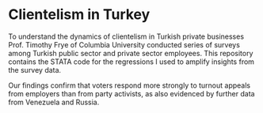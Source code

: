# Clientelism in Turkey

To understand the dynamics of clientelism in Turkish private businesses Prof. Timothy Frye of Columbia University conducted series of surveys among Turkish public sector and private sector employees. This repository contains the STATA code for the regressions I used to amplify insights from the survey data.

Our findings confirm that voters respond more strongly to turnout appeals from employers than from party activists, as also evidenced by further data from Venezuela and Russia. 
